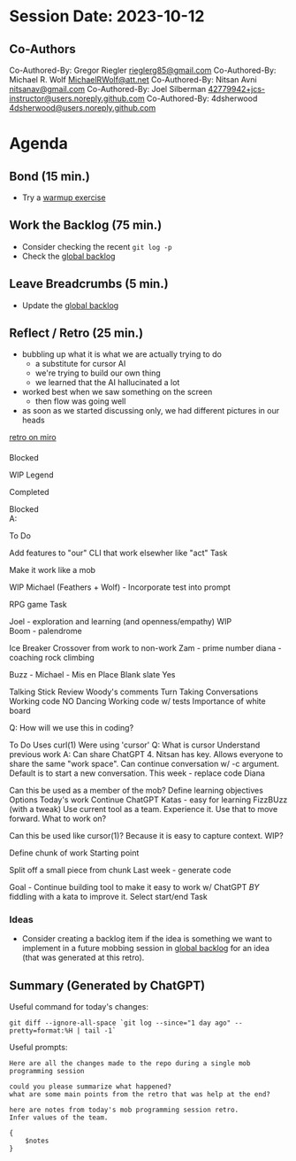 # Session Date: 2023-10-12

## Co-Authors

Co-Authored-By: Gregor Riegler <rieglerg85@gmail.com>
Co-Authored-By: Michael R. Wolf <MichaelRWolf@att.net>
Co-Authored-By: Nitsan Avni <nitsanav@gmail.com>
Co-Authored-By: Joel Silberman <42779942+jcs-instructor@users.noreply.github.com>
Co-Authored-By: 4dsherwood <4dsherwood@users.noreply.github.com>

# Agenda

## Bond (15 min.)

-   Try a [warmup exercise](../docs/warmup-exercises.md)

## Work the Backlog (75 min.)

-   Consider checking the recent `git log -p`
-   Check the [global backlog](../docs/backlog.md)

## Leave Breadcrumbs (5 min.)

-   Update the [global backlog](../docs/backlog.md)

## Reflect / Retro (25 min.)

-   bubbling up what it is what we are actually trying to do
    -   a substitute for cursor AI
    -   we're trying to build our own thing
    -   we learned that the AI hallucinated a lot
-   worked best when we saw something on the screen
    -   then flow was going well
-   as soon as we started discussing only, we had different pictures in our heads

[retro on miro](https://miro.com/welcomeonboard/b1dCVXc1MGpPR0RiZGt3ZktaNkt4VERVVWtRVUh0cDE1d2tmVEFxRWsyYmRmN0FhckxsTnNYa1dFdjZXSjhYWXwzNDU4NzY0NTE4NDUzMjk0ODAwfDI=?share_link_id=52825675110)

####


Blocked



WIP
Legend


Completed

Blocked  
A:


To Do



Add features to "our" CLI that work elsewher like "act"
Task

Make it work like a mob

WIP
Michael (Feathers + Wolf) - Incorporate test into prompt

RPG game
Task

Joel - exploration and learning (and openness/empathy)
WIP  
Boom - palendrome

Ice Breaker
Crossover from work to non-work
Zam - prime number
diana - coaching rock climbing

Buzz -
Michael - Mis en Place
Blank slate
Yes


Talking Stick
Review Woody's comments
Turn Taking
Conversations
Working code
NO
Dancing
Working code w/ tests
Importance of white board


Q:  How will we use this in coding?


To Do
Uses curl(1)
Were using 'cursor'
Q: What is cursor
Understand previous work
A:
Can share ChatGPT 4.
Nitsan has key.
Allows everyone to share 
the same "work space".
Can continue conversation w/ -c argument.
Default is to start a new conversation.
This week - replace code
Diana



Can this be used as a member of the mob?
Define learning objectives
Options
Today's work
Continue ChatGPT
Katas - easy for learning
FizzBUzz (with a tweak)
Use current tool as a team.  Experience it.  Use that to move forward.
What to work on?

Can this be used like cursor(1)?  Because it is easy to capture context.
WIP?

Define chunk of work
Starting point

Split off a small piece from chunk
Last week - generate code

Goal - Continue building tool to make it easy to work w/ ChatGPT _BY_ fiddling with a kata to improve it.
Select start/end
Task


### Ideas

-   Consider creating a backlog item if the idea is something we want to implement in a future mobbing session in [global backlog](../docs/backlog.md)
    for an idea (that was generated at this retro).

## Summary (Generated by ChatGPT)

Useful command for today's changes:

```shell
git diff --ignore-all-space `git log --since="1 day ago" --pretty=format:%H | tail -1`
```

Useful prompts:

```
Here are all the changes made to the repo during a single mob programming session

could you please summarize what happened?
what are some main points from the retro that was help at the end?
```

```
here are notes from today's mob programming session retro.
Infer values of the team.

{
    $notes    
}
```
